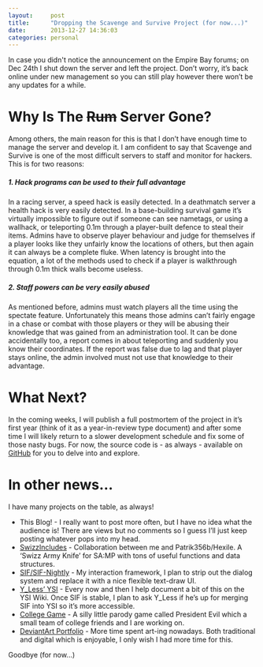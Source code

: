 ```yaml
---
layout:     post
title:      "Dropping the Scavenge and Survive Project (for now...)"
date:       2013-12-27 14:36:03
categories: personal
---
```

In case you didn't notice the announcement on the Empire Bay forums; on Dec 24th I shut down the server and left the project. Don’t worry, it’s back online under new management so you can still play however there won’t be any updates for a while.
<!--more-->

# Why Is The ~~Rum~~ Server Gone?

Among others, the main reason for this is that I don’t have enough time to manage the server and develop it. I am confident to say that Scavenge and Survive is one of the most difficult servers to staff and monitor for hackers. This is for two reasons:

##### 1\. Hack programs can be used to their full advantage

In a racing server, a speed hack is easily detected. In a deathmatch server a health hack is very easily detected. In a base-building survival game it’s virtually impossible to figure out if someone can see nametags, or using a wallhack, or teleporting 0.1m through a player-built defence to steal their items. Admins have to observe player behaviour and judge for themselves if a player looks like they unfairly know the locations of others, but then again it can always be a complete fluke. When latency is brought into the equation, a lot of the methods used to check if a player is walkthrough through 0.1m thick walls become useless.

##### 2\. Staff powers can be very easily abused

As mentioned before, admins must watch players all the time using the spectate feature. Unfortunately this means those admins can’t fairly engage in a chase or combat with those players or they will be abusing their knowledge that was gained from an administration tool. It can be done accidentally too, a report comes in about teleporting and suddenly you know their coordinates. If the report was false due to lag and that player stays online, the admin involved must not use that knowledge to their advantage.

# What Next?

In the coming weeks, I will publish a full postmortem of the project in it’s first year (think of it as a year-in-review type document) and after some time I will likely return to a slower development schedule and fix some of those nasty bugs. For now, the source code is - as always - available on [GitHub](https://github.com/Southclaw/ScavengeSurvive) for you to delve into and explore.

# In other news…

I have many projects on the table, as always!

  * This Blog! - I really want to post more often, but I have no idea what the audience is! There are views but no comments so I guess I’ll just keep posting whatever pops into my head.
  * [SwizzIncludes](https://github.com/Patrik356b/SwizzIncludes) \- Collaboration between me and Patrik356b/Hexile. A ‘Swizz Army Knife’ for SA:MP with tons of useful functions and data structures.
  * [SIF/SIF-Nightly](https://github.com/Southclaw/SIF) \- My interaction framework, I plan to strip out the dialog system and replace it with a nice flexible text-draw UI.
  * [Y_Less’ YSI](https://github.com/Y-Less/YSI) \- Every now and then I help document a bit of this on the YSI Wiki. Once SIF is stable, I plan to ask Y_Less if he’s up for merging SIF into YSI so it’s more accessible.
  * [College Game](https://github.com/Southclaw/PresEvil) \- A silly little parody game called President Evil which a small team of college friends and I are working on.
  * [DeviantArt Portfolio](http://southclawjk.deviantart.com/) \- More time spent art-ing nowadays. Both traditional and digital which is enjoyable, I only wish I had more time for this.

Goodbye (for now...) 
